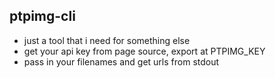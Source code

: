 ## ptpimg-cli
- just a tool that i need for something else
- get your api key from page source, export at PTPIMG_KEY
- pass in your filenames and get urls from stdout
